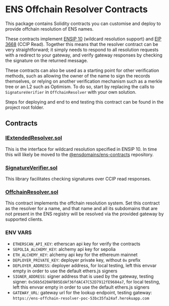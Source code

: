 # ENS Offchain Resolver Contracts

This package contains Solidity contracts you can customise and deploy to provide offchain resolution of ENS names.

These contracts implement [ENSIP 10](https://docs.ens.domains/ens-improvement-proposals/ensip-10-wildcard-resolution) (wildcard resolution support) and [EIP 3668](https://eips.ethereum.org/EIPS/eip-3668) (CCIP Read). Together this means that the resolver contract can be very straightforward; it simply needs to respond to all resolution requests with a redirect to your gateway, and verify gateway responses by checking the signature on the returned message.

These contracts can also be used as a starting point for other verification methods, such as allowing the owner of the name to sign the records themselves, or relying on another verification mechanism such as a merkle tree or an L2 such as Optimism. To do so, start by replacing the calls to `SignatureVerifier` in `OffchainResolver` with your own solution.

Steps for deploying and end to end testing this contract can be found in the project root folder.

## Contracts

### [IExtendedResolver.sol](contracts/IExtendedResolver.sol)
This is the interface for wildcard resolution specified in ENSIP 10. In time this will likely be moved to the [@ensdomains/ens-contracts](https://github.com/ensdomains/ens-contracts) repository.

### [SignatureVerifier.sol](contracts/SignatureVerifier.sol)
This library facilitates checking signatures over CCIP read responses.

### [OffchainResolver.sol](contracts/OffchainResolver.sol)
This contract implements the offchain resolution system. Set this contract as the resolver for a name, and that name and all its subdomains that are not present in the ENS registry will be resolved via the provided gateway by supported clients.

### ENV VARS

- `ETHERSCAN_API_KEY`: etherscan api key for verify the contracts
- `SEPOLIA_ALCHEMY_KEY`: alchemy api key for sepolia
- `ETH_ALCHEMY_KEY`: alchemy api key for the ethereum mainnet
- `DEPLOYER_PRIVATE_KEY`: deployer private key, without `0x` prefix
- `DEPLOYER_ADDRESS`: deployer address, for local testing, left this envvar empty in order to use the default ethers.js signers
- `SIGNER_ADDRESS`: signer address that is used by the gateway, testing signer: `0x56b5d20AFB05EdAf36fdAC47C52D7912fE9684a7`, for local testing, left this envvar empty in order to use the default ethers.js signers
- `GATEWAY_URL`: gateway url for the lookup endpoint, testing gateway: `https://ens-offchain-resolver-poc-53bc35fa24af.herokuapp.com`
